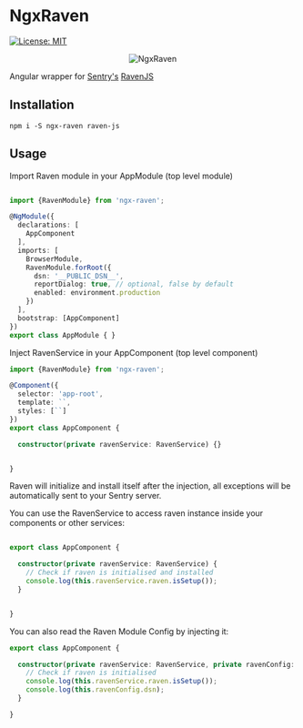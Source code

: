 


# NgxRaven
[![License: MIT](https://img.shields.io/badge/License-MIT-brightgreen.svg)](https://opensource.org/licenses/MIT)

<p align="center">
  <img src="http://i.imgur.com/5bd2J61.png" alt="NgxRaven"/>
</p>

Angular wrapper for [Sentry's](https://sentry.io/)  [RavenJS](https://github.com/getsentry/raven-js)


## Installation

`npm i -S ngx-raven raven-js`

## Usage

Import Raven module in your AppModule (top level module)

```typescript

import {RavenModule} from 'ngx-raven';

@NgModule({
  declarations: [
    AppComponent
  ],
  imports: [
    BrowserModule,
    RavenModule.forRoot({
      dsn: '__PUBLIC_DSN__',
      reportDialog: true, // optional, false by default
      enabled: environment.production
    })
  ],
  bootstrap: [AppComponent]
})
export class AppModule { }

```

Inject RavenService in your AppComponent (top level component) 

```typescript
import {RavenModule} from 'ngx-raven';

@Component({
  selector: 'app-root',
  template: ``,
  styles: [``]
})
export class AppComponent {

  constructor(private ravenService: RavenService) {}


}

```

Raven will initialize and install itself after the injection, all exceptions will be automatically sent to your Sentry server.

You can use the RavenService to access raven instance inside your components or other services:


```typescript

export class AppComponent {

  constructor(private ravenService: RavenService) {
    // Check if raven is initialised and installed
    console.log(this.ravenService.raven.isSetup());
  }


}
```

You can also read the Raven Module Config by injecting it:


```typescript
export class AppComponent {

  constructor(private ravenService: RavenService, private ravenConfig: RavenConfig) {
    // Check if raven is initialised
    console.log(this.ravenService.raven.isSetup());
    console.log(this.ravenConfig.dsn);
  }

}
```



